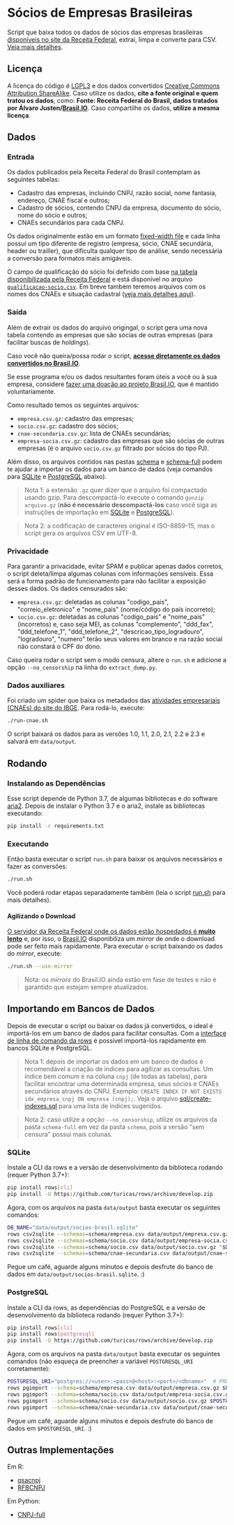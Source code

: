 # Sócios de Empresas Brasileiras

Script que baixa todos os dados de sócios das empresas brasileiras [disponíveis
no site da Receita
Federal](https://receita.economia.gov.br/orientacao/tributaria/cadastros/cadastro-nacional-de-pessoas-juridicas-cnpj/dados-publicos-cnpj),
extrai, limpa e converte para CSV. [Veja mais
detalhes](http://dados.gov.br/noticia/governo-federal-disponibiliza-os-dados-abertos-do-cadastro-nacional-da-pessoa-juridica).


## Licença

A licença do código é [LGPL3](https://www.gnu.org/licenses/lgpl-3.0.en.html) e
dos dados convertidos [Creative Commons Attribution
ShareAlike](https://creativecommons.org/licenses/by-sa/4.0/). Caso utilize os
dados, **cite a fonte original e quem tratou os dados**, como: **Fonte: Receita
Federal do Brasil, dados tratados por Álvaro
Justen/[Brasil.IO](https://brasil.io/)**. Caso compartilhe os dados, **utilize
a mesma licença**.


## Dados

### Entrada

Os dados publicados pela Receita Federal do Brasil contemplam as seguintes
tabelas:

- Cadastro das empresas, incluindo CNPJ, razão social, nome fantasia, endereço,
  CNAE fiscal e outros;
- Cadastro de sócios, contendo CNPJ da empresa, documento do sócio, nome do
  sócio e outros;
- CNAEs secundários para cada CNPJ.

Os dados originalmente estão em um formato [fixed-width
file](http://www.softinterface.com/Convert-XLS/Features/Fixed-Width-Text-File-Definition.htm)
e cada linha possui um tipo diferente de registro (empresa, sócio, CNAE
secundária, header ou trailler), que dificulta qualquer tipo de análise, sendo
necessária a conversão para formatos mais amigáveis.

O campo de qualificação do sócio foi definido com base [na tabela
disponibilizada pela Receita
Federal](http://idg.receita.fazenda.gov.br/orientacao/tributaria/cadastros/cadastro-nacional-de-pessoas-juridicas-cnpj/Qualificacao_socio.pdf)
e está disponível no arquivo
[`qualificacao-socio.csv`](qualificacao-socio.csv). Em breve também teremos
arquivos com os nomes dos CNAEs e situação cadastral ([veja mais detalhes
aqui](https://github.com/turicas/socios-brasil/issues/20)).


### Saída

Além de extrair os dados do arquivo origingal, o script gera uma nova tabela
contendo as empresas que são sócias de outras empresas (para facilitar buscas
de *holdings*).

Caso você não queira/possa rodar o script, **[acesse diretamente os dados
convertidos no Brasil.IO](https://brasil.io/dataset/socios-brasil)**.

Se esse programa e/ou os dados resultantes foram úteis a você ou à sua empresa,
considere [fazer uma doação ao projeto Brasil.IO](https://brasil.io/doe), que é
mantido voluntariamente.

Como resultado temos os seguintes arquivos:

- `empresa.csv.gz`: cadastro das empresas;
- `socio.csv.gz`: cadastro dos sócios;
- `cnae-secundaria.csv.gz`: lista de CNAEs secundárias;
- `empresa-socia.csv.gz`: cadastro das empresas que são sócias de outras
  empresas (é o arquivo `socio.csv.gz` filtrado por sócios do tipo PJ).

Além disso, os arquivos contidos nas pastas [schema](schema/) e
[schema-full](schema-full/) podem te ajudar a importar os dados para um banco
de dados (veja comandos para [SQLite](#sqlite) e [PostgreSQL](#postgresql)
abaixo).

> Nota 1: a extensão `.gz` quer dizer que o arquivo foi compactado usando gzip.
> Para descompactá-lo execute o comando `gunzip arquivo.gz` (**não é necessário
> descompactá-los** caso você siga as instruções de importação em
> [SQLite](#sqlite) e [PostgreSQL](#postgresql)).

> Nota 2: a codificação de caracteres original é ISO-8859-15, mas o script gera
> os arquivos CSV em UTF-8.

### Privacidade

Para garantir a privacidade, evitar SPAM e publicar apenas dados corretos, o
script deleta/limpa algumas colunas com informações sensíveis. Essa será a
forma padrão de funcionamento para não facilitar a exposição desses dados. Os
dados censurados são:

- `empresa.csv.gz`: deletadas as colunas "codigo_pais", "correio_eletronico" e
  "nome_pais" (nome/código do país incorreto);
- `socio.csv.gz`: deletadas as colunas "codigo_pais" e "nome_pais" (incorretos)
  e, caso seja MEI, as colunas "complemento", "ddd_fax", "ddd_telefone_1",
  "ddd_telefone_2", "descricao_tipo_logradouro", "logradouro", "numero" terão
  seus valores em branco e na razão social não constará o CPF do dono.

Caso queira rodar o script sem o modo censura, altere o `run.sh` e adicione a
opção `--no_censorship` na linha do `extract_dump.py`.


### Dados auxiliares

Foi criado um spider que baixa os metadados das [atividades empresariais
(CNAEs) do site do IBGE](https://cnae.ibge.gov.br). Para rodá-lo, execute:

```bash
./run-cnae.sh
```

O script baixará os dados para as versões 1.0, 1.1, 2.0, 2.1, 2.2 e 2.3 e
salvará em `data/output`.


## Rodando

### Instalando as Dependências

Esse script depende de Python 3.7, de algumas bibliotecas e do software
[aria2](https://aria2.github.io/). Depois de instalar o Python 3.7 e o aria2,
instale as bibliotecas executando:

```bash
pip install -r requirements.txt
```

### Executando

Então basta executar o script `run.sh` para baixar os arquivos necessários e
fazer as conversões:

```bash
./run.sh
```

Você poderá rodar etapas separadamente também (leia o script [run.sh](run.sh)
para mais detalhes).

#### Agilizando o Download

[O servidor da Receita Federal onde os dados estão hospedados é **muito
lento**](https://twitter.com/turicas/status/1114185311372873729) e, por isso, o
[Brasil.IO](https://brasil.io/) disponibiliza um *mirror* de onde o download
pode ser feito mais rapidamente. Para executar o script baixando os dados do
*mirror*, execute:

```bash
./run.sh --use-mirror
```

> Nota: os *mirrors* do Brasil.IO ainda estão em fase de testes e não é
> garantido que estejam sempre atualizados.


## Importando em Bancos de Dados

Depois de executar o script ou baixar os dados já convertidos, o ideal é
importá-los em um banco de dados para facilitar consultas. Com a [interface de
linha de comando da rows](http://turicas.info/rows/cli/) é possível importá-los
rapidamente em bancos SQLite e PostgreSQL.

> Nota 1: depois de importar os dados em um banco de dados é recomendável a
> criação de índices para agilizar as consultas. Um índice bem comum é na
> coluna `cnpj` (de todas as tabelas), para facilitar encontrar uma determinada
> empresa, seus sócios e CNAEs secundários através do CNPJ. Exemplo:
> `CREATE INDEX IF NOT EXISTS idx_empresa_cnpj ON empresa (cnpj);`. Veja o
> arquivo [sql/create-indexes.sql](sql/create-indexes.sql) para uma lista de
> índices sugeridos.

> Nota 2: caso utilize a opção `--no_censorship`, utilize os arquivos da pasta
> `schema-full` em vez da pasta `schema`, pois a versão "sem censura" possui
> mais colunas.

### SQLite

Instale a CLI da rows e a versão de desenvolvimento da biblioteca rodando
(requer Python 3.7+):

```bash
pip install rows[cli]
pip install -U https://github.com/turicas/rows/archive/develop.zip
```

Agora, com os arquivos na pasta `data/output` basta executar os seguintes
comandos:

```bash
DB_NAME="data/output/socios-brasil.sqlite"
rows csv2sqlite --schemas=schema/empresa.csv data/output/empresa.csv.gz "$DB_NAME"
rows csv2sqlite --schemas=schema/socio.csv data/output/empresa-socia.csv.gz "$DB_NAME"
rows csv2sqlite --schemas=schema/socio.csv data/output/socio.csv.gz "$DB_NAME"
rows csv2sqlite --schemas=schema/cnae-secundaria.csv data/output/cnae-secundaria.csv.gz "$DB_NAME"
```

Pegue um café, aguarde alguns minutos e depois desfrute do banco de dados em
`data/output/socios-brasil.sqlite`. :)


### PostgreSQL

Instale a CLI da rows, as dependências do PostgreSQL e a versão de
desenvolvimento da biblioteca rodando (requer Python 3.7+):

```bash
pip install rows[cli]
pip install rows[postgresql]
pip install -U https://github.com/turicas/rows/archive/develop.zip
```

Agora, com os arquivos na pasta `data/output` basta executar os seguintes
comandos (não esqueça de preencher a variável `POSTGRESQL_URI` corretamente):

```bash
POSTGRESQL_URI="postgres://<user>:<pass>@<host>:<port>/<dbname>"  # PREENCHA!
rows pgimport --schema=schema/empresa.csv data/output/empresa.csv.gz $POSTGRESQL_URI empresa
rows pgimport --schema=schema/socio.csv data/output/empresa-socia.csv.gz $POSTGRESQL_URI empresa_socia
rows pgimport --schema=schema/socio.csv data/output/socio.csv.gz $POSTGRESQL_URI socio
rows pgimport --schema=schema/cnae-secundaria.csv data/output/cnae-secundaria.csv.gz $POSTGRESQL_URI cnae_secundaria
```

Pegue um café, aguarde alguns minutos e depois desfrute do banco de dados em
`$POSTGRESQL_URI`. :)


## Outras Implementações

Em R:

- [qsacnpj](https://github.com/georgevbsantiago/qsacnpj/)
- [RFBCNPJ](http://curso-r.com/blog/2018/05/13/2018-05-13-rfbcnpj/)

Em Python:

- [CNPJ-full](https://github.com/fabioserpa/CNPJ-full)
